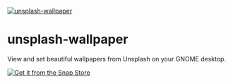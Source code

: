 [![unsplash-wallpaper](https://snapcraft.io/unsplash-wallpaper/badge.svg)](https://snapcraft.io/unsplash-wallpaper)
# unsplash-wallpaper
View and set beautiful wallpapers from Unsplash on your GNOME desktop.

[![Get it from the Snap Store](https://snapcraft.io/static/images/badges/en/snap-store-black.svg)](https://snapcraft.io/unsplash-wallpaper)
